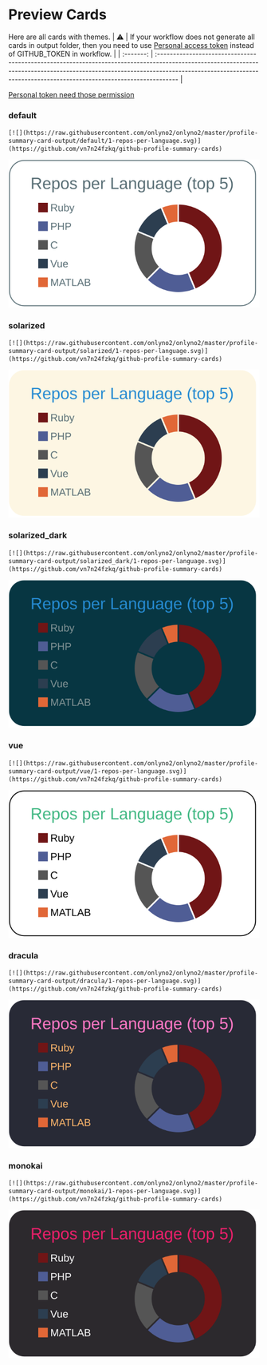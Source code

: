 
# Preview Cards

Here are all cards with themes.
| :warning: | If your workflow does not generate all cards in output folder, then you need to use [Personal access token](https://docs.github.com/en/actions/configuring-and-managing-workflows/creating-and-storing-encrypted-secrets) instead of GITHUB_TOKEN in workflow. |
| :-------: | :------------------------------------------------------------------------------------------------------------------------------------------------------------------------------------------------------------------------------------------------ |

[Personal token need those permission](https://github.com/vn7n24fzkq/github-profile-summary-cards/wiki/Personal-access-token-permissions)


### default


```
[![](https://raw.githubusercontent.com/onlyno2/onlyno2/master/profile-summary-card-output/default/1-repos-per-language.svg)](https://github.com/vn7n24fzkq/github-profile-summary-cards)
```
![](https://raw.githubusercontent.com/onlyno2/onlyno2/master/profile-summary-card-output/default/1-repos-per-language.svg)


### solarized


```
[![](https://raw.githubusercontent.com/onlyno2/onlyno2/master/profile-summary-card-output/solarized/1-repos-per-language.svg)](https://github.com/vn7n24fzkq/github-profile-summary-cards)
```
![](https://raw.githubusercontent.com/onlyno2/onlyno2/master/profile-summary-card-output/solarized/1-repos-per-language.svg)


### solarized_dark


```
[![](https://raw.githubusercontent.com/onlyno2/onlyno2/master/profile-summary-card-output/solarized_dark/1-repos-per-language.svg)](https://github.com/vn7n24fzkq/github-profile-summary-cards)
```
![](https://raw.githubusercontent.com/onlyno2/onlyno2/master/profile-summary-card-output/solarized_dark/1-repos-per-language.svg)


### vue


```
[![](https://raw.githubusercontent.com/onlyno2/onlyno2/master/profile-summary-card-output/vue/1-repos-per-language.svg)](https://github.com/vn7n24fzkq/github-profile-summary-cards)
```
![](https://raw.githubusercontent.com/onlyno2/onlyno2/master/profile-summary-card-output/vue/1-repos-per-language.svg)


### dracula


```
[![](https://raw.githubusercontent.com/onlyno2/onlyno2/master/profile-summary-card-output/dracula/1-repos-per-language.svg)](https://github.com/vn7n24fzkq/github-profile-summary-cards)
```
![](https://raw.githubusercontent.com/onlyno2/onlyno2/master/profile-summary-card-output/dracula/1-repos-per-language.svg)


### monokai


```
[![](https://raw.githubusercontent.com/onlyno2/onlyno2/master/profile-summary-card-output/monokai/1-repos-per-language.svg)](https://github.com/vn7n24fzkq/github-profile-summary-cards)
```
![](https://raw.githubusercontent.com/onlyno2/onlyno2/master/profile-summary-card-output/monokai/1-repos-per-language.svg)

